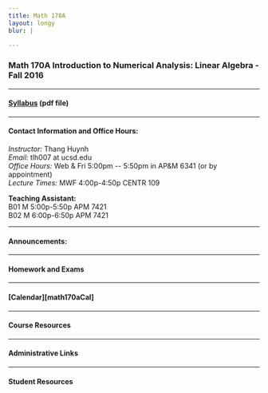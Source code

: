 ```yaml
---
title: Math 170A
layout: longy
blur: |

---
```

### Math 170A Introduction to Numerical Analysis: Linear Algebra - Fall 2016


---

#### [Syllabus][math170aSyl] (pdf file)

  [math170aSyl]:http://thanghuynh.org/teaching/math170a_syllabus.pdf

---  

#### Contact Information and Office Hours:  

*Instructor:* Thang Huynh  
*Email:* tlh007 at ucsd.edu  
*Office Hours:* Web & Fri 5:00pm -- 5:50pm in AP&M 6341 (or by appointment)    
*Lecture Times:* MWF	4:00p-4:50p	CENTR	109  

**Teaching Assistant:**   
B01	M	5:00p-5:50p	APM	7421  
B02	M	6:00p-6:50p	APM	7421  

--- 

#### Announcements:


---

#### Homework and Exams

---

#### [Calendar][math170aCal]
  
  [math20eCal]:http://thanghuynh.org/teaching/math170a_f16_cal.html  


---  

#### Course Resources

---  

#### Administrative Links

---

#### Student Resources











